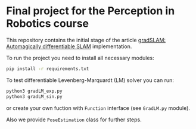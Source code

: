 # Final project for the Perception in Robotics course

This repository contains the initial stage of the article [gradSLAM: Automagically differentiable SLAM](https://arxiv.org/pdf/1910.10672v3.pdf) implementation.

To run the project you need to install all necessary modules:

```bash
pip install -r requirements.txt
```

To test differentiable Levenberg-Marquardt (LM) solver you can run:

```bash
python3 gradLM_exp.py
python3 gradLM_sin.py
```

or create your own fuction with `Function` interface (see `GradLM.py` module).

Also we provide `PoseEstimation` class for further steps.
